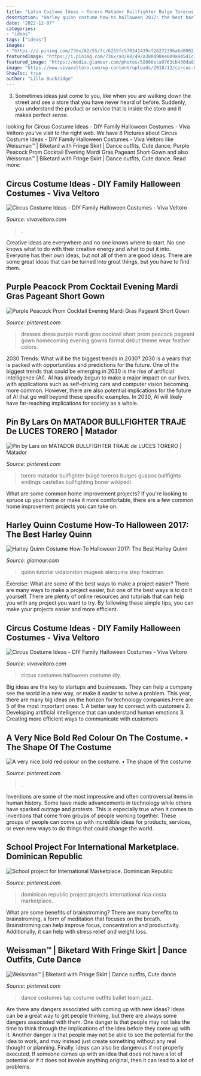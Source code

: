```yaml
---
title: "Latin Costume Ideas ~ Torero Matador Bullfighter Bulge Toreros Bulges Guapos Bullfights Endings Castellas Bullfighting Boner Wikipedi"
description: "Harley quinn costume how-to halloween 2017: the best harley quinn"
date: "2022-12-07"
categories:
- "ideas"
tags: ["ideas"]
images:
- "https://i.pinimg.com/736x/62/55/fc/6255fc570241439cf26272396a6d8002.jpg"
featuredImage: "https://i.pinimg.com/736x/a3/88/49/a388490ee009a94541c727f3ed28fa56--tap-costumes-costumes-.jpg"
featured_image: "https://media.glamour.com/photos/58066eca9763cb436da83844/master/w_1280,c_limit/harley-quinn-tutorial-HalloweenHowTo.jpg"
image: "https://www.vivaveltoro.com/wp-content/uploads/2018/12/circus-halloween-costumes-girl.jpg"
ShowToc: true
author: "Lilla Buckridge"
---
```



3. Sometimes ideas just come to you, like when you are walking down the street and see a store that you have never heard of before. Suddenly, you understand the product or service that is inside the store and it makes perfect sense.

	

		
looking for Circus Costume Ideas - DIY Family Halloween Costumes - Viva Veltoro you've visit to the right web. We have 8 Pictures about Circus Costume Ideas - DIY Family Halloween Costumes - Viva Veltoro like Weissman™ | Biketard with Fringe Skirt | Dance outfits, Cute dance, Purple Peacock Prom Cocktail Evening Mardi Gras Pageant Short Gown and also Weissman™ | Biketard with Fringe Skirt | Dance outfits, Cute dance. Read more:
		
    
## Circus Costume Ideas - DIY Family Halloween Costumes - Viva Veltoro

<img loading=lazy src="https://www.vivaveltoro.com/wp-content/uploads/2018/12/circus-halloween-costumes-girl-680x1020.jpg" onerror="this.onerror=null;this.src='https://tse3.mm.bing.net/th?id=OIP.dc3NOnHwujHyR7Y5SOZXsAHaLH&amp;pid=15.1';" alt="Circus Costume Ideas - DIY Family Halloween Costumes - Viva Veltoro">

_Source: vivaveltoro.com_

>. 

	

Creative ideas are everywhere and no one knows where to start. No one knows what to do with their creative energy and what to put it into. Everyone has their own ideas, but not all of them are good ideas. There are some great ideas that can be turned into great things, but you have to find them.

    
## Purple Peacock Prom Cocktail Evening Mardi Gras Pageant Short Gown

<img loading=lazy src="https://s-media-cache-ak0.pinimg.com/736x/eb/e4/8e/ebe48efe1e16f9bdfd2bf0c8af021de2.jpg" onerror="this.onerror=null;this.src='https://tse2.mm.bing.net/th?id=OIP.ScZ7045n6RNFu4ykgfCEGAHaK4&amp;pid=15.1';" alt="Purple Peacock Prom Cocktail Evening Mardi Gras Pageant Short Gown">

_Source: pinterest.com_

>dresses dress purple mardi gras cocktail short prom peacock pageant gown homecoming evening gowns formal debut theme wear feather colors. 

	

2030 Trends: What will be the biggest trends in 2030?
2030 is a years that is packed with opportunities and predictions for the future. One of the biggest trends that could be emerging in 2030 is the rise of artificial intelligence (AI). AI has already begun to make a major impact on our lives, with applications such as self-driving cars and computer vision becoming more common. However, there are also potential implications for the future of AI that go well beyond these specific examples. In 2030, AI will likely have far-reaching implications for society as a whole.

    
## Pin By Lars On MATADOR BULLFIGHTER TRAJE De LUCES TORERO | Matador

<img loading=lazy src="https://i.pinimg.com/474x/83/ae/4a/83ae4a37c6a036103b4ed0433f5c9eac.jpg" onerror="this.onerror=null;this.src='https://tse4.mm.bing.net/th?id=OIP.TcbZPXK-ydQl4i3mYIW14QAAAA&amp;pid=15.1';" alt="Pin by Lars on MATADOR BULLFIGHTER TRAJE de LUCES TORERO | Matador">

_Source: pinterest.com_

>torero matador bullfighter bulge toreros bulges guapos bullfights endings castellas bullfighting boner wikipedi. 

	

What are some common home improvement projects?
If you're looking to spruce up your home or make it more comfortable, there are a few common home improvement projects you can take on.

    
## Harley Quinn Costume How-To Halloween 2017: The Best Harley Quinn

<img loading=lazy src="https://media.glamour.com/photos/58066eca9763cb436da83844/master/w_1280,c_limit/harley-quinn-tutorial-HalloweenHowTo.jpg" onerror="this.onerror=null;this.src='https://tse2.mm.bing.net/th?id=OIP.YIlFzlrsCPyslYceOEGDNwHaKY&amp;pid=15.1';" alt="Harley Quinn Costume How-To Halloween 2017: The Best Harley Quinn">

_Source: glamour.com_

>quinn tutorial vidalondon mugeek alerquina step friedman. 

	

Exercise: What are some of the best ways to make a project easier?
There are many ways to make a project easier, but one of the best ways is to do it yourself. There are plenty of online resources and tutorials that can help you with any project you want to try. By following these simple tips, you can make your projects easier and more efficient.

    
## Circus Costume Ideas - DIY Family Halloween Costumes - Viva Veltoro

<img loading=lazy src="https://www.vivaveltoro.com/wp-content/uploads/2018/12/circus-halloween-costumes-girl.jpg" onerror="this.onerror=null;this.src='https://tse1.mm.bing.net/th?id=OIP.Iz6GHwf9s3qenEIcfFtFrAHaLH&amp;pid=15.1';" alt="Circus Costume Ideas - DIY Family Halloween Costumes - Viva Veltoro">

_Source: vivaveltoro.com_

>circus costumes halloween costume diy. 

	

Big ideas are the key to startups and businesses. They can help a company see the world in a new way, or make it easier to solve a problem. This year, there are many big ideas on the horizon for technology companies.Here are 5 of the most important ones: 1. A better way to connect with customers 2. Developing artificial intelligence that can understand human emotions 3. Creating more efficient ways to communicate with customers 
    
## A Very Nice Bold Red Colour On The Costume. • The Shape Of The Costume

<img loading=lazy src="https://i.pinimg.com/736x/57/3c/56/573c5673a4f0eded156bad4d3cda8ce2.jpg" onerror="this.onerror=null;this.src='https://tse3.mm.bing.net/th?id=OIP.3OPvUJQg41hDKJlVCko3fQHaJP&amp;pid=15.1';" alt="A very nice bold red colour on the costume. • The shape of the costume">

_Source: pinterest.com_

>. 

	

Inventions are some of the most impressive and often controversial items in human history. Some have made advancements in technology while others have sparked outrage and protests. This is especially true when it comes to inventions that come from groups of people working together. These groups of people can come up with incredible ideas for products, services, or even new ways to do things that could change the world.

    
## School Project For International Marketplace. Dominican Republic

<img loading=lazy src="https://i.pinimg.com/736x/62/55/fc/6255fc570241439cf26272396a6d8002.jpg" onerror="this.onerror=null;this.src='https://tse1.mm.bing.net/th?id=OIP.2EcaJNY0I2bz9vrRiayEzAHaFj&amp;pid=15.1';" alt="School project for International Marketplace. Dominican Republic">

_Source: pinterest.com_

>dominican republic project projects international rica costa marketplace. 

	

What are some benefits of brainstroming?
There are many benefits to brainstroming, a form of meditation that focuses on the breath. Brainstroming can help improve focus, concentration and productivity. Additionally, it can help with stress relief and weight loss.

    
## Weissman™ | Biketard With Fringe Skirt | Dance Outfits, Cute Dance

<img loading=lazy src="https://i.pinimg.com/736x/a3/88/49/a388490ee009a94541c727f3ed28fa56--tap-costumes-costumes-.jpg" onerror="this.onerror=null;this.src='https://tse4.mm.bing.net/th?id=OIP.tjf3lZKWJUaDRxvmfkotCwHaK2&amp;pid=15.1';" alt="Weissman™ | Biketard with Fringe Skirt | Dance outfits, Cute dance">

_Source: pinterest.com_

>dance costumes tap costume outfits ballet team jazz. 

	

Are there any dangers associated with coming up with new ideas?
Ideas can be a great way to get people thinking, but there are always some dangers associated with them. One danger is that people may not take the time to think through the implications of the idea before they come up with it. Another danger is that people may not be able to see the potential for the idea to work, and may instead just create something without any real thought or planning. Finally, ideas can also be dangerous if not properly executed. If someone comes up with an idea that does not have a lot of potential or if it does not involve anything original, then it can lead to a lot of problems.

